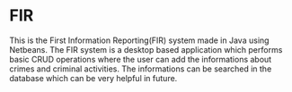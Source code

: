 # FIR

This is the First Information Reporting(FIR) system made in Java using Netbeans. The FIR system is a desktop based application which performs basic CRUD operations where the user can add the informations about crimes and criminal activities. The informations can be searched in the database which can be very helpful in future. 